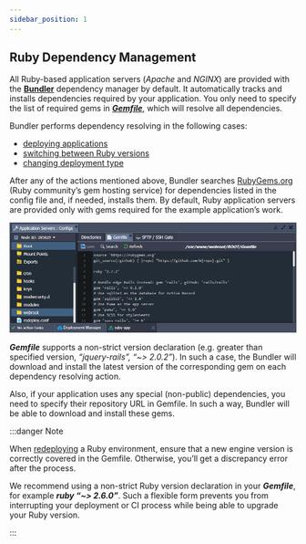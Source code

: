 ```yaml
---
sidebar_position: 1
---
```


## Ruby Dependency Management

All Ruby-based application servers (_Apache_ and _NGINX_) are provided with the [**Bundler**](https://cloudmydc.com/) dependency manager by default. It automatically tracks and installs dependencies required by your application. You only need to specify the list of required gems in [**_Gemfile_**](https://cloudmydc.com/), which will resolve all dependencies.

Bundler performs dependency resolving in the following cases:

- [deploying applications](https://cloudmydc.com/)
- [switching between Ruby versions](https://cloudmydc.com/)
- [changing deployment type](https://cloudmydc.com/)

After any of the actions mentioned above, Bundler searches [RubyGems.org](https://cloudmydc.com/) (Ruby community’s gem hosting service) for dependencies listed in the config file and, if needed, installs them. By default, Ruby application servers are provided only with gems required for the example application’s work.

<div style={{
    display:'flex',
    justifyContent: 'center',
    margin: '0 0 1rem 0'
}}>

![Locale Dropdown](./img/DependencyManagement/01-ruby-gemfile-dependencies.png)

</div>

**_Gemfile_** supports a non-strict version declaration (e.g. greater than specified version, _“jquery-rails”, “~> 2.0.2”_). In such a case, the Bundler will download and install the latest version of the corresponding gem on each dependency resolving action.

Also, if your application uses any special (non-public) dependencies, you need to specify their repository URL in Gemfile. In such a way, Bundler will be able to download and install these gems.

:::danger Note

When [redeploying](https://cloudmydc.com/) a Ruby environment, ensure that a new engine version is correctly covered in the Gemfile. Otherwise, you’ll get a discrepancy error after the process.

We recommend using a non-strict Ruby version declaration in your **_Gemfile_**, for example **_ruby “~> 2.6.0”_**. Such a flexible form prevents you from interrupting your deployment or CI process while being able to upgrade your Ruby version.

:::
